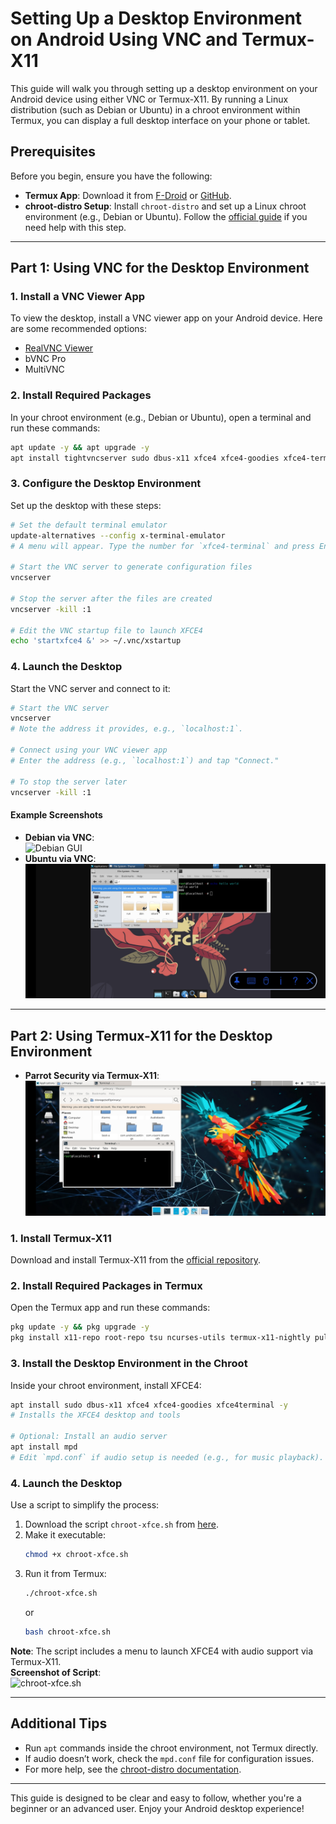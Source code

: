 # Setting Up a Desktop Environment on Android Using VNC and Termux-X11

This guide will walk you through setting up a desktop environment on your Android device using either VNC or Termux-X11. By running a Linux distribution (such as Debian or Ubuntu) in a chroot environment within Termux, you can display a full desktop interface on your phone or tablet.

## Prerequisites
Before you begin, ensure you have the following:
- **Termux App**: Download it from [F-Droid](https://f-droid.org/packages/com.termux/) or [GitHub](https://github.com/termux/termux-app/releases).
- **chroot-distro Setup**: Install `chroot-distro` and set up a Linux chroot environment (e.g., Debian or Ubuntu). Follow the [official guide](https://github.com/Magisk-Modules-Alt-Repo/chroot-distro) if you need help with this step.

---

## Part 1: Using VNC for the Desktop Environment

### 1. Install a VNC Viewer App
To view the desktop, install a VNC viewer app on your Android device. Here are some recommended options:
- [RealVNC Viewer](https://play.google.com/store/apps/details?id=com.realvnc.viewer.android)
- bVNC Pro
- MultiVNC

### 2. Install Required Packages
In your chroot environment (e.g., Debian or Ubuntu), open a terminal and run these commands:
```bash
apt update -y && apt upgrade -y 
apt install tightvncserver sudo dbus-x11 xfce4 xfce4-goodies xfce4-terminal -y 
```

### 3. Configure the Desktop Environment
Set up the desktop with these steps:
```bash
# Set the default terminal emulator
update-alternatives --config x-terminal-emulator
# A menu will appear. Type the number for `xfce4-terminal` and press Enter.

# Start the VNC server to generate configuration files
vncserver

# Stop the server after the files are created
vncserver -kill :1

# Edit the VNC startup file to launch XFCE4
echo 'startxfce4 &' >> ~/.vnc/xstartup
```

### 4. Launch the Desktop
Start the VNC server and connect to it:
```bash
# Start the VNC server
vncserver
# Note the address it provides, e.g., `localhost:1`.

# Connect using your VNC viewer app
# Enter the address (e.g., `localhost:1`) and tap "Connect."

# To stop the server later
vncserver -kill :1
```

#### Example Screenshots
- **Debian via VNC**:  
  ![Debian GUI](https://github.com/Magisk-Modules-Alt-Repo/chroot-distro/raw/main/screenshot/debian_vnc.png)
- **Ubuntu via VNC**:  
  ![Ubuntu GUI](https://github.com/Magisk-Modules-Alt-Repo/chroot-distro/raw/main/screenshot/ubuntu.png)

---

## Part 2: Using Termux-X11 for the Desktop Environment
- **Parrot Security via Termux-X11**:  
![Parrot GUI](https://github.com/Magisk-Modules-Alt-Repo/chroot-distro/raw/main/images/parrot_termux_x11.jpg) 
### 1. Install Termux-X11
Download and install Termux-X11 from the [official repository](https://github.com/termux/termux-x11/releases).

### 2. Install Required Packages in Termux
Open the Termux app and run these commands:
```bash
pkg update -y && pkg upgrade -y 
pkg install x11-repo root-repo tsu ncurses-utils termux-x11-nightly pulseaudio virglrenderer-android -y
```

### 3. Install the Desktop Environment in the Chroot
Inside your chroot environment, install XFCE4:
```bash
apt install sudo dbus-x11 xfce4 xfce4-goodies xfce4terminal -y
# Installs the XFCE4 desktop and tools

# Optional: Install an audio server
apt install mpd
# Edit `mpd.conf` if audio setup is needed (e.g., for music playback).
```

### 4. Launch the Desktop
Use a script to simplify the process:
1. Download the script `chroot-xfce.sh` from [here](https://github.com/Magisk-Modules-Alt-Repo/chroot-distro/blob/main/scripts/chroot-xfce.sh).
2. Make it executable:
   ```bash
   chmod +x chroot-xfce.sh
   ```
3. Run it from Termux:
   ```bash
   ./chroot-xfce.sh
   ```
   or
   ```bash
   bash chroot-xfce.sh
   ```

**Note**: The script includes a menu to launch XFCE4 with audio support via Termux-X11.  
**Screenshot of Script**:  
![chroot-xfce.sh](https://github.com/user-attachments/assets/3f5db05f-fdde-40da-aab1-bb754ca98e35)

---

## Additional Tips
- Run `apt` commands inside the chroot environment, not Termux directly.
- If audio doesn’t work, check the `mpd.conf` file for configuration issues.
- For more help, see the [chroot-distro documentation](https://github.com/Magisk-Modules-Alt-Repo/chroot-distro).

---

This guide is designed to be clear and easy to follow, whether you're a beginner or an advanced user. Enjoy your Android desktop experience!
